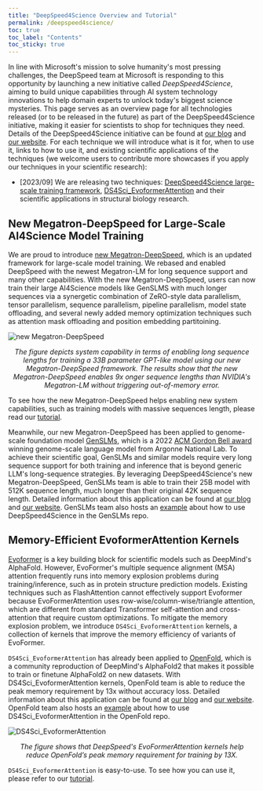 ```yaml
---
title: "DeepSpeed4Science Overview and Tutorial"
permalink: /deepspeed4science/
toc: true
toc_label: "Contents"
toc_sticky: true
---
```


In line with Microsoft's mission to solve humanity's most pressing challenges, the DeepSpeed team at Microsoft is responding to this opportunity by launching a new initiative called *DeepSpeed4Science*, aiming to build unique capabilities through AI system technology innovations to help domain experts to unlock today's biggest science mysteries. This page serves as an overview page for all technologies released (or to be released in the future) as part of the DeepSpeed4Science initiative, making it easier for scientists to shop for techniques they need. Details of the DeepSpeed4Science initiative can be found at [our blog](TODO) and [our website](TODO). For each technique we will introduce what is it for, when to use it, links to how to use it, and existing scientific applications of the techniques (we welcome users to contribute more showcases if you apply our techniques in your scientific research):

* [2023/09] We are releasing two techniques: [DeepSpeed4Science large-scale training framework](#2-deepspeed4science-large-scale-training-framework), [DS4Sci_EvoformerAttention](#1-ds4sci_evoformerattention) and their scientific applications in structural biology research.


## New Megatron-DeepSpeed for Large-Scale AI4Science Model Training

We are proud to introduce [new Megatron-DeepSpeed](https://github.com/microsoft/Megatron-DeepSpeed), which is an updated framework for large-scale model training. We rebased and enabled DeepSpeed with the newest Megatron-LM for long sequence support and many other capabilities. With the new Megatron-DeepSpeed, users can now train their large AI4Science models like GenSLMS with much longer sequences via a synergetic combination of ZeRO-style data parallelism, tensor parallelism, sequence parallelism, pipeline parallelism, model state offloading, and several newly added memory optimization techniques such as attention mask offloading and position embedding partitoining.

![new Megatron-DeepSpeed](/assets/images/new-megatron-ds.png)
<p align="center">
<em>The figure depicts system capability in terms of enabling long sequence lengths for training a 33B parameter GPT-like model using our new Megatron-DeepSpeed framework. The results show that the new Megatron-DeepSpeed enables 9x onger sequence lengths than NVIDIA's Megatron-LM without triggering out-of-memory error. </em>
</p>

To see how the new Megatron-DeepSpeed helps enabling new system capabilities, such as training models with massive sequences length, please read our [tutorial](https://github.com/microsoft/Megatron-DeepSpeed/tree/main/examples_deepspeed/deepspeed4science/megatron_long_seq_support).

Meanwhile, our new Megatron-DeepSpeed has been applied to genome-scale foundation model [GenSLMs](https://github.com/ramanathanlab/genslm), which is a 2022 [ACM Gordon Bell award](https://www.acm.org/media-center/2022/november/gordon-bell-special-prize-covid-research-2022) winning genome-scale language model from Argonne National Lab. To achieve their scientific goal, GenSLMs and similar models require very long sequence support for both training and inference that is beyond generic LLM's long-sequence strategies. By leveraging DeepSpeed4Science's new Megatron-DeepSpeed, GenSLMs team is able to train their 25B model with 512K sequence length, much longer than their original 42K sequence length. Detailed information about this application can be found at [our blog](TODO) and [our website](TODO). GenSLMs team also hosts an [example](TODO) about how to use DeepSpeed4Science in the GenSLMs repo.


## Memory-Efficient EvoformerAttention Kernels

[Evoformer](https://www.nature.com/articles/s41586-021-03819-2) is a key building block for scientific models such as DeepMind's AlphaFold. However, EvoFormer's multiple sequence alignment (MSA) attention frequently runs into memory explosion problems during training/inference, such as in protein structure prediction models. Existing techniques such as FlashAttention cannot effectively support Evoformer because EvoFormerAttention uses row-wise/column-wise/triangle attention, which are different from standard Transformer self-attention and cross-attention that require custom optimizations. To mitigate the memory explosion problem, we introduce `DS4Sci_EvoformerAttention` kernels, a collection of kernels that improve the memory efficiency of variants of EvoFormer.

`DS4Sci_EvoformerAttention`  has already been applied to [OpenFold](https://github.com/aqlaboratory/openfold), which is a community reproduction of DeepMind's AlphaFold2 that makes it possible to train or finetune AlphaFold2 on new datasets. With DS4Sci_EvoformerAttention kernels, OpenFold team is able to reduce the peak memory requirement by 13x without accuracy loss. Detailed information about this application can be found at [our blog](TODO) and [our website](TODO). OpenFold team also hosts an [example](TODO) about how to use DS4Sci_EvoformerAttention in the OpenFold repo.

![DS4Sci_EvoformerAttention](/assets/images/evoformer.png)
<p align="center">
<em>The figure shows that DeepSpeed's EvoFormerAttention kernels help reduce OpenFold’s peak memory requirement for training by 13X. </em>
</p>

`DS4Sci_EvoformerAttention` is easy-to-use. To see how you can use it, please refer to our [tutorial](/tutorials/ds4sci_evoformerattention/).
